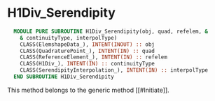 # H1Div_Serendipity

```fortran
  MODULE PURE SUBROUTINE H1Div_Serendipity(obj, quad, refelem, &
    & continuityType, interpolType)
    CLASS(ElemshapeData_), INTENT(INOUT) :: obj
    CLASS(QuadraturePoint_), INTENT(IN) :: quad
    CLASS(ReferenceElement_), INTENT(IN) :: refelem
    CLASS(H1Div_), INTENT(IN) :: continuityType
    CLASS(SerendipityInterpolation_), INTENT(IN) :: interpolType
  END SUBROUTINE H1Div_Serendipity
```

This method belongs to the generic method [[#Initiate]].
